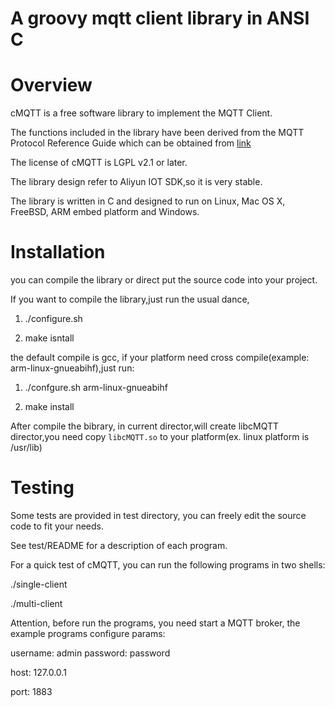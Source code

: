 A groovy mqtt client library in ANSI C
======================================
Overview
========
cMQTT is a free software library to implement the MQTT Client.

The functions included in the library have been derived from the MQTT Protocol Reference Guide which can be obtained from [link](https://mqtt.org)

The license of cMQTT is LGPL v2.1 or later.

The library design refer to Aliyun IOT SDK,so it is very stable.

The library is written in C and designed to run on Linux, Mac OS X, FreeBSD, ARM embed platform and Windows.

Installation
============
you can compile the library or direct put the source code into your project.

If you want to compile the library,just run the usual dance,

1.  ./configure.sh

2.	make isntall

the default compile is gcc, if your platform need cross compile(example: arm-linux-gnueabihf),just run:

1.	./confgure.sh arm-linux-gnueabihf

2.	make install

After compile the bibrary, in current director,will create libcMQTT director,you need copy `libcMQTT.so` to 
your platform(ex. linux platform is /usr/lib)

Testing
=======
Some tests are provided in test directory, you can freely edit the source code to fit your needs.

See test/README for a description of each program.

For a quick test of cMQTT, you can run the following programs in two shells:

./single-client

./multi-client

Attention, before run the programs, you need start a MQTT broker, the example programs configure params:

username: admin
password: password

host: 127.0.0.1

port: 1883



